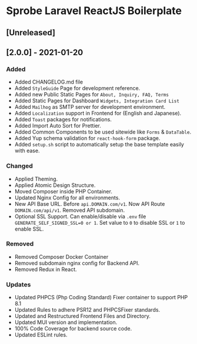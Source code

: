 # Sprobe Laravel ReactJS Boilerplate

## [Unreleased]

## [2.0.0] - 2021-01-20
### Added
- Added CHANGELOG.md file
- Added `StyleGuide` Page for development reference.
- Added new Public Static Pages for `About, Inquiry, FAQ, Terms`
- Added Static Pages for Dashboard `Widgets, Integration Card List`
- Added `Mailhog` as SMTP server for development environment.
- Added `Localization` support in Frontend for (English and Japanese).
- Added `Toast` packages for notifications.
- Added Import Auto Sort for Prettier.
- Added Common Components to be used sitewide like `Forms` & `DataTable`.
- Added Yup schema validation for `react-hook-form` package.
- Added `setup.sh` script to automatically setup the base template easily with ease.

### Changed
- Applied Theming.
- Applied Atomic Design Structure.
- Moved Composer inside PHP Container.
- Updated Nginx Config for all environments.
- New API Base URL. Before `api.DOMAIN.com/v1`. Now API Route `DOMAIN.com/api/v1`. Removed API subdomain.
- Optional SSL Support. Can enable/disable via `.env` file `GENERATE_SELF_SIGNED_SSL=0 or 1`. Set value to `0` to disable SSL or `1` to enable SSL.

### Removed
- Removed Composer Docker Container
- Removed subdomain nginx config for Backend API.
- Removed Redux in React.

### Updates
- Updated PHPCS (Php Coding Standard) Fixer container to support PHP 8.1
- Updated Rules to adhere PSR12 and PHPCSFixer standards.
- Updated and Restructured Frontend Files and Directory.
- Updated MUI version and implementation.
- 100% Code Coverage for backend source code.
- Updated ESLint rules.
